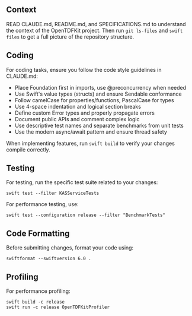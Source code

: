 ## Context

READ CLAUDE.md, README.md, and SPECIFICATIONS.md to understand the context of the OpenTDFKit project. Then run `git ls-files` and `swift files` to get a full picture of the repository structure.

## Coding

For coding tasks, ensure you follow the code style guidelines in CLAUDE.md:
- Place Foundation first in imports, use @preconcurrency when needed
- Use Swift's value types (structs) and ensure Sendable conformance
- Follow camelCase for properties/functions, PascalCase for types
- Use 4-space indentation and logical section breaks
- Define custom Error types and properly propagate errors
- Document public APIs and comment complex logic
- Use descriptive test names and separate benchmarks from unit tests
- Use the modern async/await pattern and ensure thread safety

When implementing features, run `swift build` to verify your changes compile correctly.

## Testing

For testing, run the specific test suite related to your changes:
```
swift test --filter KASServiceTests
```

For performance testing, use:
```
swift test --configuration release --filter "BenchmarkTests"
```

## Code Formatting

Before submitting changes, format your code using:
```
swiftformat --swiftversion 6.0 .
```

## Profiling

For performance profiling:
```
swift build -c release
swift run -c release OpenTDFKitProfiler
```
